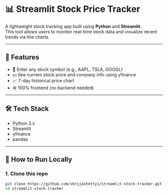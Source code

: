 # 📊 Streamlit Stock Price Tracker

A lightweight stock tracking app built using **Python** and **Streamlit**.  
This tool allows users to monitor real-time stock data and visualize recent trends via line charts.

---

## 🚀 Features

- 🔎 Enter any stock symbol (e.g., AAPL, TSLA, GOOGL)
- 💵 See current stock price and company info using yfinance
- 📈 7-day historical price chart
- ⚙️ 100% frontend (no backend needed)

---

## 🛠️ Tech Stack

- Python 3.x
- Streamlit
- yfinance
- pandas

---

## 🧪 How to Run Locally

### 1. Clone this repo

```bash
git clone https://github.com/shrijashetty1/streamlit-stock-tracker.git
cd streamlit-stock-tracker
